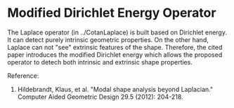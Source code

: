 # Modified Dirichlet Energy Operator
The Laplace operator (in ../CotanLaplace) is built based on Dirichlet energy. It can detect purely intrinsic geometric properties. On the other hand, Laplace can not "see" extrinsic features of the shape. Therefore, the cited paper introduces the modified Dirichlet energy which allows the proposed operator to detech both intrinsic and extrinsic shape properties.

Reference:  
1. Hildebrandt, Klaus, et al. "Modal shape analysis beyond Laplacian." Computer Aided Geometric Design 29.5 (2012): 204-218.
